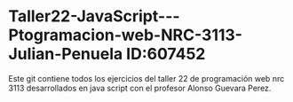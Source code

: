 # Taller22-JavaScript---Ptogramacion-web-NRC-3113-Julian-Penuela ID:607452
Este git contiene todos los ejercicios del taller 22 de programación web nrc 3113 desarrollados en java script con el profesor Alonso Guevara Perez. 
